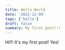 ```yaml
---
title: Hello World
date: '2022-12-09'
tags: ['hello']
draft: false
summary: My first post!!!
---
```


Hi!!! It's my first post! Yes!
